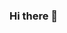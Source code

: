 ### Hi there 👋

<!--
**Kerndrage/Kerndrage** is a ✨ _special_ ✨ repository because its `README.md` (this file) appears on your GitHub profile.

Here are some ideas to get you started:

- 🔭 I’m currently working on different script and programs
- 🌱 I’m currently learning my codding signtex
- 👯 I’m looking to collaborate on everythat concering coding
- 🤔 I’m looking for help with the learning process
- 💬 Ask me about if am getting it right
- 📫 How to reach me: davjimmy51@gmail.com
- 😄 Pronouns: HE
- ⚡ Fun fact: RELAXATION 
-->
